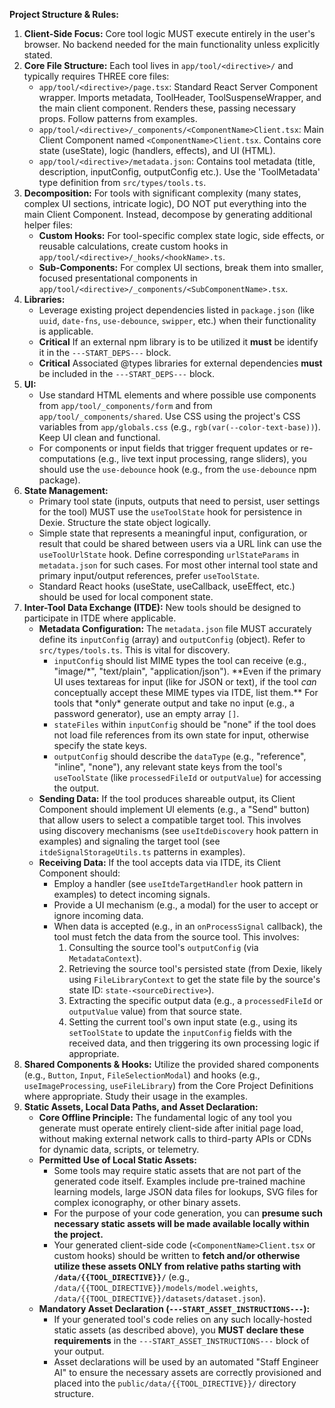 **Project Structure & Rules:**

1.  **Client-Side Focus:** Core tool logic MUST execute entirely in the user's browser. No backend needed for the main functionality unless explicitly stated.
2.  **Core File Structure:** Each tool lives in `app/tool/<directive>/` and typically requires THREE core files:
    - `app/tool/<directive>/page.tsx`: Standard React Server Component wrapper. Imports metadata, ToolHeader, ToolSuspenseWrapper, and the main client component. Renders these, passing necessary props. Follow patterns from examples.
    - `app/tool/<directive>/_components/<ComponentName>Client.tsx`: Main Client Component named `<ComponentName>Client.tsx`. Contains core state (useState), logic (handlers, effects), and UI (HTML).
    - `app/tool/<directive>/metadata.json`: Contains tool metadata (title, description, inputConfig, outputConfig etc.). Use the 'ToolMetadata' type definition from `src/types/tools.ts`.
3.  **Decomposition:** For tools with significant complexity (many states, complex UI sections, intricate logic), DO NOT put everything into the main Client Component. Instead, decompose by generating additional helper files:
    - **Custom Hooks:** For tool-specific complex state logic, side effects, or reusable calculations, create custom hooks in `app/tool/<directive>/_hooks/<hookName>.ts`.
    - **Sub-Components:** For complex UI sections, break them into smaller, focused presentational components in `app/tool/<directive>/_components/<SubComponentName>.tsx`.
4.  **Libraries:** 
    - Leverage existing project dependencies listed in `package.json` (like `uuid`, `date-fns`, `use-debounce`, `swipper`, etc.) when their functionality is applicable.  
    - **Critical** If an external npm library is to be utilized it **must** be identify it in the `---START_DEPS---` block.
    - **Critical** Associated @types libraries for external dependencies **must** be included in the `---START_DEPS---` block.
5.  **UI:**
    - Use standard HTML elements and where possible use components from `app/tool/_components/form` and from `app/tool/_components/shared`. Use CSS using the project's CSS variables from `app/globals.css` (e.g., `rgb(var(--color-text-base))`). Keep UI clean and functional.
    - For components or input fields that trigger frequent updates or re-computations (e.g., live text input processing, range sliders), you should use the `use-debounce` hook (e.g., from the `use-debounce` npm package).
6.  **State Management:**
    - Primary tool state (inputs, outputs that need to persist, user settings for the tool) MUST use the `useToolState` hook for persistence in Dexie. Structure the state object logically.
    - Simple state that represents a meaningful input, configuration, or result that could be shared between users via a URL link can use the `useToolUrlState` hook. Define corresponding `urlStateParams` in `metadata.json` for such cases. For most other internal tool state and primary input/output references, prefer `useToolState`.
    - Standard React hooks (useState, useCallback, useEffect, etc.) should be used for local component state.
7.  **Inter-Tool Data Exchange (ITDE):** New tools should be designed to participate in ITDE where applicable.
    - **Metadata Configuration:** The `metadata.json` file MUST accurately define its `inputConfig` (array) and `outputConfig` (object). Refer to `src/types/tools.ts`. This is vital for discovery.
      - `inputConfig` should list MIME types the tool can receive (e.g., "image/*", "text/plain", "application/json"). \*\*Even if the primary UI uses textareas for input (like for JSON or text), if the tool *can* conceptually accept these MIME types via ITDE, list them.\*\* For tools that *only\* generate output and take no input (e.g., a password generator), use an empty array `[]`.
      - `stateFiles` within `inputConfig` should be "none" if the tool does not load file references from its own state for input, otherwise specify the state keys.
      - `outputConfig` should describe the `dataType` (e.g., "reference", "inline", "none"), any relevant state keys from the tool's `useToolState` (like `processedFileId` or `outputValue`) for accessing the output.
    - **Sending Data:** If the tool produces shareable output, its Client Component should implement UI elements (e.g., a "Send" button) that allow users to select a compatible target tool. This involves using discovery mechanisms (see `useItdeDiscovery` hook pattern in examples) and signaling the target tool (see `itdeSignalStorageUtils.ts` patterns in examples).
    - **Receiving Data:** If the tool accepts data via ITDE, its Client Component should:
      - Employ a handler (see `useItdeTargetHandler` hook pattern in examples) to detect incoming signals.
      - Provide a UI mechanism (e.g., a modal) for the user to accept or ignore incoming data.
      - When data is accepted (e.g., in an `onProcessSignal` callback), the tool must fetch the data from the source tool. This involves:
        1.  Consulting the source tool's `outputConfig` (via `MetadataContext`).
        2.  Retrieving the source tool's persisted state (from Dexie, likely using `FileLibraryContext` to get the state file by the source's state ID: `state-<sourceDirective>`).
        3.  Extracting the specific output data (e.g., a `processedFileId` or `outputValue` value) from that source state.
        4.  Setting the current tool's own input state (e.g., using its `setToolState` to update the `inputConfig` fields with the received data, and then triggering its own processing logic if appropriate.
8.  **Shared Components & Hooks:** Utilize the provided shared components (e.g., `Button`, `Input`, `FileSelectionModal`) and hooks (e.g., `useImageProcessing`, `useFileLibrary`) from the Core Project Definitions where appropriate. Study their usage in the examples.
9.  **Static Assets, Local Data Paths, and Asset Declaration:**
    - **Core Offline Principle:** The fundamental logic of any tool you generate must operate entirely client-side after initial page load, without making external network calls to third-party APIs or CDNs for dynamic data, scripts, or telemetry.
    - **Permitted Use of Local Static Assets:**
      - Some tools may require static assets that are not part of the generated code itself. Examples include pre-trained machine learning models, large JSON data files for lookups, SVG files for complex iconography, or other binary assets.
      - For the purpose of your code generation, you can **presume such necessary static assets will be made available locally within the project.**
      - Your generated client-side code (`<ComponentName>Client.tsx` or custom hooks) should be written to **fetch and/or otherwise utilize these assets ONLY from relative paths starting with `/data/{{TOOL_DIRECTIVE}}/`** (e.g., `/data/{{TOOL_DIRECTIVE}}/models/model.weights`, `/data/{{TOOL_DIRECTIVE}}/datasets/dataset.json`).
    - **Mandatory Asset Declaration (`---START_ASSET_INSTRUCTIONS---`):**
      - If your generated tool's code relies on any such locally-hosted static assets (as described above), you **MUST declare these requirements** in the `---START_ASSET_INSTRUCTIONS---` block of your output.
      - Asset declarations will be used by an automated "Staff Engineer AI" to ensure the necessary assets are correctly provisioned and placed into the `public/data/{{TOOL_DIRECTIVE}}/` directory structure.